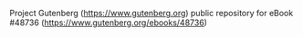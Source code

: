 Project Gutenberg (https://www.gutenberg.org) public repository for eBook #48736 (https://www.gutenberg.org/ebooks/48736)
